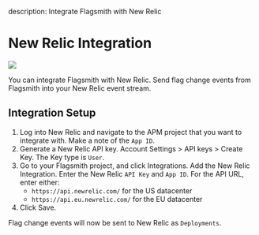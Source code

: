description: Integrate Flagsmith with New Relic

# New Relic Integration

<img src="/images/integrations/newrelic/newrelic-logo.svg"/>

You can integrate Flagsmith with New Relic. Send flag change events from Flagsmith into your New Relic event stream.

## Integration Setup

1. Log into New Relic and navigate to the APM project that you want to integrate with. Make a note of the `App ID`.
2. Generate a New Relic API key. Account Settings > API keys > Create Key. The Key type is `User`.
3. Go to your Flagsmith project, and click Integrations. Add the New Relic Integration. Enter the New Relic `API Key` and `App ID`. For the API URL, enter either:
    * `https://api.newrelic.com/` for the US datacenter
    * `https://api.eu.newrelic.com/` for the EU datacenter
4. Click Save.

Flag change events will now be sent to New Relic as `Deployments`.

